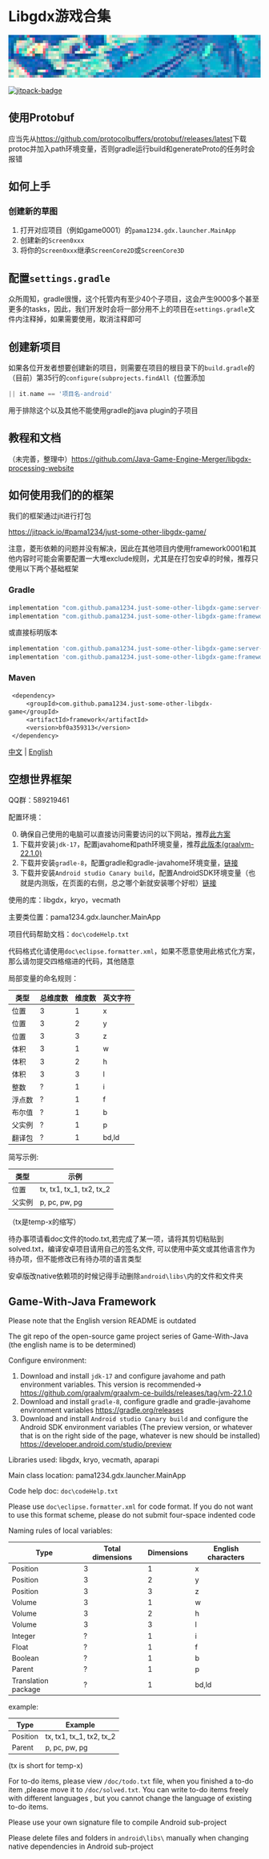 # Libgdx游戏合集

<!-- <p align="center"><img src="https://github.com/Libgdx-Processing-Plus/Libgdx-Processing-Plus/tree/public/doc/image/logo.png"></p> -->

![logo](doc/image/logo.png)

[![jitpack-badge](https://jitpack.io/v/Java-Game-Engine-Merger/Libgdx-Processing-Plus.svg)](https://jitpack.io/#Java-Game-Engine-Merger/Libgdx-Processing-Plus)

## 使用Protobuf

应当先从<https://github.com/protocolbuffers/protobuf/releases/latest>下载protoc并加入path环境变量，否则gradle运行build和generateProto的任务时会报错

## 如何上手

### 创建新的草图

1. 打开对应项目（例如game0001）的`pama1234.gdx.launcher.MainApp`
2. 创建新的`Screen0xxx`
3. 将你的`Screen0xxx`继承`ScreenCore2D`或`ScreenCore3D`

## 配置`settings.gradle`

众所周知，gradle很慢，这个托管内有至少40个子项目，这会产生9000多个甚至更多的tasks，因此，我们开发时会将一部分用不上的项目在`settings.gradle`文件内注释掉，如果需要使用，取消注释即可

## 创建新项目

如果各位开发者想要创建新的项目，则需要在项目的根目录下的`build.gradle`的（目前）第35行的`configure(subprojects.findAll {`位置添加

```gradle
|| it.name == '项目名-android'
```

用于排除这个以及其他不能使用gradle的java plugin的子项目

## 教程和文档

（未完善，整理中）<https://github.com/Java-Game-Engine-Merger/libgdx-processing-website>

## 如何使用我们的的框架

我们的框架通过jit进行打包

<https://jitpack.io/#pama1234/just-some-other-libgdx-game/>

注意，菱形依赖的问题并没有解决，因此在其他项目内使用framework0001和其他内容时可能会需要配置一大堆exclude规则，尤其是在打包安卓的时候，推荐只使用以下两个基础框架

### Gradle

```gradle
implementation "com.github.pama1234.just-some-other-libgdx-game:server-framework:$pama1234Version"
implementation "com.github.pama1234.just-some-other-libgdx-game:framework:$pama1234Version"
```

或直接标明版本

```gradle
implementation 'com.github.pama1234.just-some-other-libgdx-game:server-framework:bf0a359313'
implementation 'com.github.pama1234.just-some-other-libgdx-game:framework:bf0a359313'
```

### Maven

```maven
 <dependency>
     <groupId>com.github.pama1234.just-some-other-libgdx-game</groupId>
     <artifactId>framework</artifactId>
     <version>bf0a359313</version>
 </dependency>
```

[中文](#空想世界框架) | [English](#game-with-java-framework)

## 空想世界框架

QQ群：589219461

配置环境：

0. 确保自己使用的电脑可以直接访问需要访问的以下网站，推荐[此方案](https://github.com/getlantern/lantern)
1. 下载并安装`jdk-17`，配置javahome和path环境变量，推荐[此版本(graalvm-22.1.0)](https://github.com/graalvm/graalvm-ce-builds/releases/tag/vm-22.1.0)
2. 下载并安装`gradle-8`，配置gradle和gradle-javahome环境变量，[链接](https://gradle.org/releases)
3. 下载并安装`Android studio Canary build`，配置AndroidSDK环境变量（也就是内测版，在页面的右侧，总之哪个新就安装哪个好啦）[链接](https://developer.android.com/studio/preview)

使用的库：libgdx，kryo，vecmath

主要类位置：pama1234.gdx.launcher.MainApp

项目代码帮助文档：`doc\codeHelp.txt`

代码格式化请使用`doc\eclipse.formatter.xml`，如果不愿意使用此格式化方案，那么请勿提交四格缩进的代码，其他随意

局部变量的命名规则：

|类型|总维度数|维度数|英文字符|
|---|---|---|---|
|位置|3|1|x|
|位置|3|2|y|
|位置|3|3|z|
|体积|3|1|w|
|体积|3|2|h|
|体积|3|3|l|
|整数|?|1|i|
|浮点数|?|1|f|
|布尔值|?|1|b|
|父实例|?|1|p|
|翻译包|?|1|bd,ld|

简写示例:

|类型|示例|
|---|---|
|位置|tx, tx1, tx_1, tx2, tx_2|
|父实例|p, pc, pw, pg|

（tx是temp-x的缩写）

待办事项请看doc文件的todo.txt,若完成了某一项，请将其剪切粘贴到solved.txt，编译安卓项目请用自己的签名文件, 可以使用中英文或其他语言作为待办项，但不能修改已有待办项的语言类型

安卓版改native依赖项的时候记得手动删除`android\libs\`内的文件和文件夹

## Game-With-Java Framework

Please note that the English version README is outdated

The git repo of the open-source game project series of Game-With-Java (the english name is to be determined)

Configure environment:

1. Download and install `jdk-17` and configure javahome and path environment variables. This version is recommended→ <https://github.com/graalvm/graalvm-ce-builds/releases/tag/vm-22.1.0>
2. Download and install `gradle-8`, configure gradle and gradle-javahome environment variables <https://gradle.org/releases>
3. Download and install `Android studio Canary build` and configure the Android SDK environment variables (The preview version, or whatever that is on the right side of the page, whatever is new should be installed) <https://developer.android.com/studio/preview>

Libraries used: libgdx, kryo, vecmath, aparapi

Main class location: pama1234.gdx.launcher.MainApp

Code help doc: `doc\codeHelp.txt`

Please use `doc\eclipse.formatter.xml` for code format. If you do not want to use this format scheme, please do not submit four-space indented code

Naming rules of local variables:

|Type|Total dimensions|Dimensions|English characters|
|---|---|---|---|
|Position|3|1|x|
|Position|3|2|y|
|Position|3|3|z|
|Volume|3|1|w|
|Volume|3|2|h|
|Volume|3|3|l|
|Integer|?|1|i|
|Float|?|1|f|
|Boolean|?|1|b|
|Parent|?|1|p|
|Translation package|?|1|bd,ld|

example:

|Type|Example|
|---|---|
|Position|tx, tx1, tx_1, tx2, tx_2|
|Parent|p, pc, pw, pg|

(tx is short for temp-x)

For to-do items, please view `/doc/todo.txt` file, when you finished a to-do item ,please move it to `/doc/solved.txt`. You can write to-do items freely with different languages , but you cannot change the language of existing to-do items.

Please use your own signature file to compile Android sub-project

Please delete files and folders in `android\libs\` manually when changing native dependencies in Android sub-project
